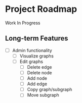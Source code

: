 # Project Roadmap

Work In Progress

## Long-term Features

- [ ] Admin functionality
  - [ ] Visualize graphs
  - [ ] Edit graphs
    - [ ] Delete edge
    - [ ] Delete node
    - [ ] Add node
    - [ ] Add edge
    - [ ] Copy graph/subgraph
    - [ ] Move subgraph
